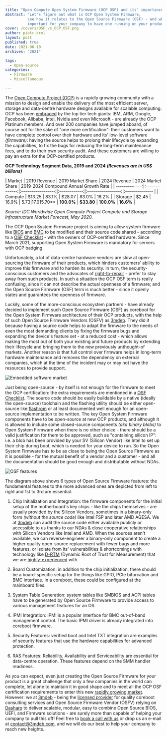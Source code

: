 ```yaml
---
title: "Open Compute Open System Firmware (OCP OSF) and its' importance"
abstract: "Let's figure out what is OCP Open System Firmware,
          see how it relates to the Open Source Firmware (OSF) - and why it is
          important for your company to have one running on your product."
cover: /covers/OSF_vs_OCP_OSF.png
author: piotr.krol
layout: post
published: true
date: 2021-06-10
archives: "2021"

tags:
  - Open-source
categories:
  - Firmware
  - Miscellaneous

---
```


The [Open Compute Project (OCP)][1] is a rapidly growing community with a
mission to design and enable the delivery of the most efficient server, storage
and data-centre hardware designs available for scalable computing. OCP has been
[embraced][2] by the top tier tech giants: IBM, ARM, Google, Facebook, Alibaba,
Intel, Nvidia and even Microsoft - are already the OCP Platinum members. And
over 200 companies have jumped aboard, of course not for the sake of "one more
certification": their customers want to have complete control over their
hardware and its' low-level software _(firmware)_: having the source helps to
prolong their lifecycle by expanding the capabilities, to fix the bugs for
reducing the long-term maintenance fees, and to do their own security audit. And
these customers are willing to pay an extra for the OCP-certified products.

**OCP Technology Segment Data, 2019 and 2024** ***(Revenues are in US$
billions)***

| Market | 2019 Revenue | 2019 Market Share | 2024 Revenue | 2024 Market Share |
2019-2024 Compound Annual Growth Rate | |
-------------:|:-------------:|:-----------------:|:------------:|:-----------------:|:--------------
| | Compute | $13.25 | 83.1% | $28.07 | 83.0% | 16.2% | | Storage | $2.45 |
16.9% | $5.73 | 17.0% | 18.5% | | **Total** | **$15.70** | **100.0%** |
**$33.80** | **100.0%** | **16.6%** |

*Source: IDC Worldwide Open Compute Project Compute and Storage Infrastructure
Market Forecast, May 2020.*

The OCP Open System Firmware project is aiming to allow system firmware like
[BIOS][3] and [BMC][4] to be modified and their source code shared - according
to a [OSF Checklist][5] - with the owners of OCP-certified hardware. Since March
2021, supporting Open System Firmware is mandatory for servers with OCP badging.

Unfortunately, a lot of data-centre hardware vendors are slow at open-sourcing
the firmware of their products, which hinders customers' ability to improve this
firmware and to harden its security. In turn, the security-conscious customers
and the advocates of [right-to-repair][6] - prefer to stay away from such
products. In such a situation the OCP OSF term is really confusing, since it can
not describe the actual openness of a firmware; and the Open Source Firmware
(OSF) term is much better - since it openly states and guarantees the openness
of firmware.

Luckily, some of the more-conscious ecosystem partners - have already decided to
implement such Open Source Firmware (OSF) as coreboot for the Open System
Firmware architecture of their OCP products, with the help of such Open Source
Firmware Vendors (OSFV) as [3mdeb][7]. They did it because having a source code
helps to adapt the firmware to the needs of even the most demanding clients by
fixing the firmware bugs and expanding the device's feature set - at a reduced
cost - which allows making the most out of both your existing and future
products by extending their lifecycle and bringing them to the new previously
unthought-of markets. Another reason is that full control over firmware helps in
long-term hardware maintenance and removes the dependency on external companies,
which at the time of the incident may or may not have the resources to provide
support.

![Embedded software market](/img/Embedded_Software_Market.png)

Just being open-source - by itself is not enough for the firmware to meet the
OCP certification: the extra requirements are mentioned in a [OSF Checklist][8].
The source code should be easily buildable by a native (ideally the open-source)
toolchain and the flashing utility should be either open-source like
[flashrom][9] or at least documented well enough for an open-source
implementation to be written. The key Open System Firmware components have to be
open-source at new OCP products, and although it is allowed to include some
closed-source components _(aka binary blobs)_ to Open System Firmware when there
is no other choice - there should be a valid justification for them to be
approved, such as "containing silicon IP": i.e. a blob has been provided by your
SV (Silicon Vendor) like Intel to set up their chip during boot, which is needed
for your device to run. So the Open System Firmware has to be as close to being
the Open Source Firmware as it is possible - for the mutual benefit of a vendor
and a customer - and all the documentation should be good enough and
distributable without NDAs.

![OSF features](/img/OSF_features.png)

The diagram above shows 6 types of Open Source Firmware features: the
fundamental features to the more advanced ones are depicted from left to right
and 1st to 3rd are essential.

1. Chip Initialization and Integration: the firmware components for the initial
   setup of the motherboard's key chips - like the chips themselves - are
   usually provided by the Silicon Vendors, sometimes in a binary-only form
   _(without the_ _source code)_ like Intel FSP and later AMD AGESA. We at
   [3mdeb][10] can audit the source code either available publicly or accessible
   to us thanks to our NDAs & close cooperative relationships with Silicon
   Vendors like Intel and AMD. When the sources aren't available, we can
   reverse-engineer a binary-only component to create a higher quality
   open-source replacement with fewer bugs and more features, or isolate from
   its' vulnerabilities & shortcomings with technology like [D-RTM][11] (Dynamic
   Root of Trust for Measurement) that we are [highly-experienced][12] with.

1. Board Customization: in addition to the chip initialization, there should be
   a board-specific setup for the things like GPIO, PCIe bifurcation and BMC
   interface. In a coreboot, these could be configured at the mainboard files.

1. System Table Generation: system tables like SMBIOS and ACPI tables have to be
   generated by Open Source Firmware to provide access to various management
   features for an OS.

1. IPMI Integration: IPMI is a popular interface for BMC out-of-band management
   control. The basic IPMI driver is already integrated into coreboot firmware.

1. Security Features: verified boot and Intel TXT integration are examples of
   security features that use the hardware capabilities for advanced protection.

1. RAS Features: Reliability, Availability and Serviceability are essential for
   data-centre operation. These features depend on the SMM handler readiness.

As you can expect, even just creating the Open Source Firmware for your product
is a great challenge that only a few companies in the world can complete, let
alone to maintain it in good shape and to meet all the OCP OSF certification
requirements to enter this new [rapidly growing market][13]. However: we at
[3mdeb][14] - being the [licensed provider][15] for quality coreboot consulting
services and Open Source Firmware Vendor (OSFV) relying on [Dasharo][16] to
deliver scalable, modular, easy to combine Open Source BIOS, UEFI, and Firmware
solutions - are surely more than capable of helping your company to pull this
off! Feel free to [book a call with us][17] or drop us an e-mail at
<contact@3mdeb.com>, and we will do our best to help your company to reach new
heights.

[1]: https://www.opencompute.org/
[2]: https://www.opencompute.org/membership/membership-organizational-directory
[3]: https://en.wikipedia.org/wiki/BIOS
[4]: https://en.wikipedia.org/wiki/Intelligent_Platform_Management_Interface#Baseboard_management_controller
[5]: https://www.opencompute.org/wiki/Open_System_Firmware/Checklist
[6]: https://blog.3mdeb.com/2021/2021-04-30-right_to_repair/
[7]: https://3mdeb.com/
[8]: https://www.opencompute.org/wiki/Open_System_Firmware/Checklist
[9]: https://www.flashrom.org
[10]: https://3mdeb.com/
[11]: https://blog.3mdeb.com/2020/2020-03-28-trenchboot-nlnet-introduction/
[12]: https://blog.3mdeb.com/tags/trenchboot/
[13]: https://www.opencompute.org/marketplace
[14]: https://3mdeb.com/
[15]: https://3mdeb.com/about-us/
[16]: https://dasharo.com/
[17]: https://calendly.com/3mdeb/consulting-remote-meeting
